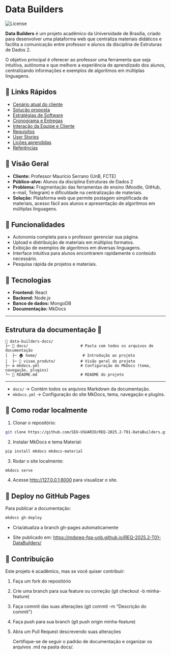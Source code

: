 # Data Builders

![License](https://img.shields.io/badge/license-MIT-green)

**Data Builders** é um projeto acadêmico da Universidade de Brasília, criado para desenvolver uma plataforma web que centraliza materiais didáticos e facilita a comunicação entre professor e alunos da disciplina de Estruturas de Dados 2.

O objetivo principal é oferecer ao professor uma ferramenta que seja intuitiva, autônoma e que melhore a experiência de aprendizado dos alunos, centralizando informações e exemplos de algoritmos em múltiplas linguagens.

## 🔹 Links Rápidos
- [Cenário atual do cliente](https://mdsreq-fga-unb.github.io/REQ-2025.2-T01-DataBuilders/visao_produto/cenario/)
- [Solução proposta](https://mdsreq-fga-unb.github.io/REQ-2025.2-T01-DataBuilders/visao_produto/solucao/)
- [Estratégias de Software](https://mdsreq-fga-unb.github.io/REQ-2025.2-T01-DataBuilders/visao_produto/estrategias/)
- [Cronograma e Entregas](https://mdsreq-fga-unb.github.io/REQ-2025.2-T01-DataBuilders/visao_produto/cronograma/)
- [Interação da Equipe e Cliente](https://mdsreq-fga-unb.github.io/REQ-2025.2-T01-DataBuilders/visao_produto/interacao/)
- [Requisitos](https://mdsreq-fga-unb.github.io/REQ-2025.2-T01-DataBuilders/visao_produto/requisitos/)
- [User Stories](https://mdsreq-fga-unb.github.io/REQ-2025.2-T01-DataBuilders/visao_produto/user_stories/)
- [Lições aprendidas](https://mdsreq-fga-unb.github.io/REQ-2025.2-T01-DataBuilders/visao_produto/licoes/)
- [Referências](https://mdsreq-fga-unb.github.io/REQ-2025.2-T01-DataBuilders/visao_produto/referencias/)

## 🔹 Visão Geral

- **Cliente:** Professor Maurício Serrano (UnB, FCTE)  
- **Público-alvo:** Alunos da disciplina Estruturas de Dados 2  
- **Problema:** Fragmentação das ferramentas de ensino (Moodle, GitHub, e-mail, Telegram) e dificuldade na centralização de materiais.  
- **Solução:** Plataforma web que permite postagem simplificada de materiais, acesso fácil aos alunos e apresentação de algoritmos em múltiplas linguagens.

## 🔹 Funcionalidades

- Autonomia completa para o professor gerenciar sua página.  
- Upload e distribuição de materiais em múltiplos formatos.  
- Exibição de exemplos de algoritmos em diversas linguagens.  
- Interface intuitiva para alunos encontrarem rapidamente o conteúdo necessário.  
- Pesquisa rápida de projetos e materiais.

## 🔹 Tecnologias

- **Frontend:** React
- **Backend:** Node.js  
- **Banco de dados:** MongoDB  
- **Documentação:** MkDocs

---

## Estrutura da documentação 📂

```text
📁 data-builders-docs/
├─ 📁 docs/                       # Pasta com todos os arquivos de documentação
│  ├─ 🏠 home/                    # Introdução ao projeto
│  ├─ 📁 visao_produto/           # Visão geral do projeto
├─ ⚙️ mkdocs.yml                  # Configuração do MkDocs (tema, navegação, plugins)
└─ 📘 README.md                   # README do projeto
```
---

- `docs/` → Contém todos os arquivos Markdown da documentação.  
- `mkdocs.yml` → Configuração do site MkDocs, tema, navegação e plugins.

## 🔹 Como rodar localmente

1. Clonar o repositório:
```bash
git clone https://github.com/SEU-USUARIO/REQ-2025.2-T01-DataBuilders.git
```

2. Instalar MkDocs e tema Material:
```bash
pip install mkdocs mkdocs-material
```

3. Rodar o site localmente:
```bash 
mkdocs serve
```
4. Acesse http://127.0.0.1:8000 para visualizar o site.

## 🔹 Deploy no GitHub Pages

Para publicar a documentação:
```bash
mkdocs gh-deploy
```
- Cria/atualiza a branch gh-pages automaticamente

- Site publicado em: https://mdsreq-fga-unb.github.io/REQ-2025.2-T01-DataBuilders/

## 🔹 Contribuição

Este projeto é acadêmico, mas se você quiser contribuir:

1. Faça um fork do repositório

2. Crie uma branch para sua feature ou correção (git checkout -b minha-feature)

3. Faça commit das suas alterações (git commit -m "Descrição do commit")

4. Faça push para sua branch (git push origin minha-feature)

5. Abra um Pull Request descrevendo suas alterações

    Certifique-se de seguir o padrão de documentação e organizar os arquivos .md na pasta docs/.